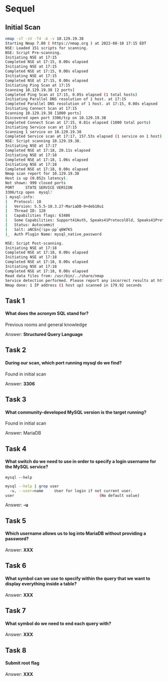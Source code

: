 # Sequel

## Initial Scan

```bash
nmap -sT -sV -T4 -A -v 10.129.19.38 
Starting Nmap 7.80 ( https://nmap.org ) at 2022-08-10 17:15 EDT
NSE: Loaded 151 scripts for scanning.
NSE: Script Pre-scanning.
Initiating NSE at 17:15
Completed NSE at 17:15, 0.00s elapsed
Initiating NSE at 17:15
Completed NSE at 17:15, 0.00s elapsed
Initiating NSE at 17:15
Completed NSE at 17:15, 0.00s elapsed
Initiating Ping Scan at 17:15
Scanning 10.129.19.38 [2 ports]
Completed Ping Scan at 17:15, 0.05s elapsed (1 total hosts)
Initiating Parallel DNS resolution of 1 host. at 17:15
Completed Parallel DNS resolution of 1 host. at 17:15, 0.08s elapsed
Initiating Connect Scan at 17:15
Scanning 10.129.19.38 [1000 ports]
Discovered open port 3306/tcp on 10.129.19.38
Completed Connect Scan at 17:15, 0.81s elapsed (1000 total ports)
Initiating Service scan at 17:15
Scanning 1 service on 10.129.19.38
Completed Service scan at 17:17, 157.53s elapsed (1 service on 1 host)
NSE: Script scanning 10.129.19.38.
Initiating NSE at 17:17
Completed NSE at 17:18, 20.11s elapsed
Initiating NSE at 17:18
Completed NSE at 17:18, 1.06s elapsed
Initiating NSE at 17:18
Completed NSE at 17:18, 0.00s elapsed
Nmap scan report for 10.129.19.38
Host is up (0.052s latency).
Not shown: 999 closed ports
PORT     STATE SERVICE VERSION
3306/tcp open  mysql?
| mysql-info: 
|   Protocol: 10
|   Version: 5.5.5-10.3.27-MariaDB-0+deb10u1
|   Thread ID: 128
|   Capabilities flags: 63486
|   Some Capabilities: Support41Auth, Speaks41ProtocolOld, Speaks41ProtocolNew, LongColumnFlag, IgnoreSigpipes, SupportsLoadDataLocal, DontAllowDatabaseTableColumn, SupportsTransactions, ConnectWithDatabase, SupportsCompression, InteractiveClient, IgnoreSpaceBeforeParenthesis, FoundRows, ODBCClient, SupportsAuthPlugins, SupportsMultipleResults, SupportsMultipleStatments
|   Status: Autocommit
|   Salt: aNCEn{?ipx-pp`q6W7KS
|_  Auth Plugin Name: mysql_native_password

NSE: Script Post-scanning.
Initiating NSE at 17:18
Completed NSE at 17:18, 0.00s elapsed
Initiating NSE at 17:18
Completed NSE at 17:18, 0.00s elapsed
Initiating NSE at 17:18
Completed NSE at 17:18, 0.00s elapsed
Read data files from: /usr/bin/../share/nmap
Service detection performed. Please report any incorrect results at https://nmap.org/submit/ .
Nmap done: 1 IP address (1 host up) scanned in 179.92 seconds
```

## Task 1

#### What does the acronym SQL stand for?

Previous rooms and general knowledge

Answer: **Structured Query Language**

## Task 2

#### During our scan, which port running mysql do we find?

Found in initial scan

Answer: **3306**

## Task 3

#### What community-developed MySQL version is the target running?

Found in initial scan

Answer: MariaDB

## Task 4

#### What switch do we need to use in order to specify a login username for the MySQL service?

`mysql --help`

```bash
mysql --help | grep user    
  -u, --user=name     User for login if not current user.
user                                      (No default value)
```

Answer: **-u**

## Task 5

#### Which username allows us to log into MariaDB without providing a password?



Answer: **XXX**

## Task 6

#### What symbol can we use to specify within the query that we want to display everything inside a table?



Answer: **XXX**

## Task 7

#### What symbol do we need to end each query with?



Answer: **XXX**

## Task 8

#### Submit root flag



Answer: **XXX**
